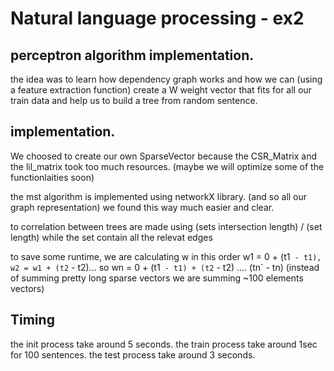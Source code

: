 #  Natural language processing - ex2
## perceptron algorithm implementation.
the idea was to learn how dependency graph works and how we can (using a feature extraction function)
create a W weight vector that fits for all our train data and help us to build a tree from random sentence.

## implementation.
We choosed to create our own SparseVector because the CSR_Matrix and the lil_matrix took too much resources.
(maybe we will optimize some of the functionlaities soon)

the mst algorithm is implemented using networkX library. (and so all our graph representation)
we found this way much easier and clear.

to correlation between trees are made using (sets intersection length) / (set length) 
while the set contain all the relevat edges

to save some runtime, we are calculating w in this order
w1 = 0 + (t1` - t1), w2 = w1 + (t2` - t2)...
so wn = 0 + (t1` - t1) + (t2` - t2) .... (tn` - tn)
(instead of summing pretty long sparse vectors we are summing ~100 elements vectors)


## Timing
the init process take around 5 seconds.
the train process take around 1sec for 100 sentences.
the test process take around 3 seconds.

